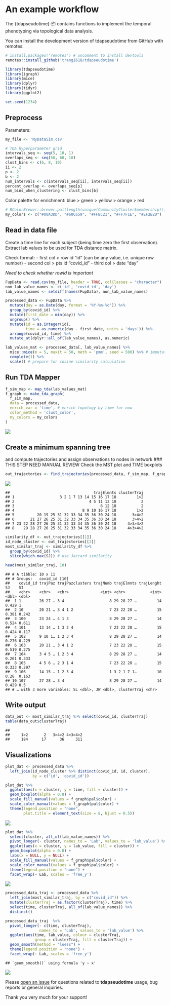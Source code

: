An example workflow
================

The {tdapseudotime} :package: contains functions to implement the
temporal phenotyping via topological data analysis.

You can install the development version of tdapseudotime from GitHub
with remotes:

``` r
# install.packages('remotes') # uncomment to install devtools
remotes::install_github('trang1618/tdapseudotime')
```

``` r
library(tdapseudotime)
library(igraph)
library(mice)
library(dplyr)
library(tidyr)
library(ggplot2)

set.seed(1234)
```

## Preprocess

Parameters:

``` r
my_file <- 'MyDataSim.csv'

# TDA hyperparameter grid
intervals_seq <- seq(5, 10, 1)
overlaps_seq <- seq(50, 60, 10)
clust_bins <- c(6, 8, 10)
ii <- 2
p <- 2
b <- 2
num_intervals <- c(intervals_seq[ii], intervals_seq[ii])
percent_overlap <- overlaps_seq[p]
num_bins_when_clustering <- clust_bins[b]
```

Color palette for enrichment: blue \> green \> yellow \> orange \> red

``` r
# RColorBrewer::brewer.pal(length(unique(CommunityCluster$membership)), "Set1")
my_colors <- c("#00A3DD", "#60C659", "#FFBC21", "#FF7F1E", "#EF2B2D")
```

## Read in data file

Create a time line for each subject (being time zero the first
observation). Extract lab values to be used for TDA distance matrix.

Check format: - first col \> row id “id” (can be any value, i.e. unique
row number) - second col \> pts id “covid\_id” - third col \> date “day”

*Need to check whether rowid is important*

``` r
FupData <- read.csv(my_file, header = TRUE, colClasses = "character")
non_lab_value_names <- c('id', 'covid_id', 'day')
lab_value_names <- setdiff(names(FupData), non_lab_value_names)

processed_data <- FupData %>% 
  mutate(day = as.Date(day, format = '%Y-%m-%d')) %>% 
  group_by(covid_id) %>% 
  mutate(first_date = min(day)) %>% 
  ungroup() %>% 
  mutate(id = as.integer(id),
         time = as.numeric(day - first_date, units = 'days')) %>% 
  arrange(covid_id, time) %>% 
  mutate_at(dplyr::all_of(lab_value_names), as.numeric)
```

``` r
lab_values_mat <- processed_data[, lab_value_names] %>% 
  mice::mice(m = 5, maxit = 50, meth = 'pmm', seed = 500) %>% # imputation
  complete(1) %>% 
  scale() # prepare for cosine similarity calculation
```

## Run TDA Mapper

``` r
f_sim_map <- map_tda(lab_values_mat)
f_graph <- make_tda_graph(
  f_sim_map, 
  data = processed_data, 
  enrich_var = 'time', # enrich topology by time for now
  color_method = 'clust_color',
  my_colors = my_colors
)
```

![](man/figures/unnamed-chunk-8-1.png)<!-- -->

## Create a minimum spanning tree

and compute trajectories and assign observations to nodes in network
\#\#\# THIS STEP NEED MANUAL REVIEW Check the MST plot and TIME boxplots

``` r
out_trajectories <- find_trajectories(processed_data, f_sim_map, f_graph)
```

![](man/figures/unnamed-chunk-9-1.png)<!-- -->

    ##                                     trajElmnts clusterTraj
    ## 1                    3 2 1 7 13 14 15 16 17 18         1>2
    ## 2                                 4 5 11 12 18           2
    ## 3                                      6 12 18           2
    ## 4                              8 9 10 16 17 18         1>2
    ## 5          20 19 25 31 32 33 34 35 36 30 24 18       3>4>2
    ## 6       21 27 26 25 31 32 33 34 35 36 30 24 18       3>4>2
    ## 7 23 22 28 27 26 25 31 32 33 34 35 36 30 24 18     4>3>4>2
    ## 8    29 28 27 26 25 31 32 33 34 35 36 30 24 18     4>3>4>2

``` r
similarity_df <- out_trajectories[[1]]
id_node_cluster <- out_trajectories[[2]]
most_similar_traj <- similarity_df %>%
  group_by(covid_id) %>%
  slice(which.max(SJ)) # use Jaccard similarity

head(most_similar_traj, 10)
```

    ## # A tibble: 10 x 11
    ## # Groups:   covid_id [10]
    ##    covid_id trajPaz trajPazclusters trajNumb trajElmnts trajLenght    SJ    SI
    ##    <chr>    <chr>   <chr>              <int> <chr>           <int> <dbl> <dbl>
    ##  1 1        26 27 … 3 4                    8 29 28 27 …         14 0.429 1    
    ##  2 10       20 21 … 3 4 1 2                7 23 22 28 …         15 0.381 0.242
    ##  3 100      23 24 … 4 1 3                  8 29 28 27 …         14 0.524 0.611
    ##  4 101      13 14 … 1 3 2 4                7 23 22 28 …         15 0.424 0.117
    ##  5 102      9 10 1… 1 2 3 4                8 29 28 27 …         14 0.276 0.229
    ##  6 103      20 21 … 3 4 1 2                7 23 22 28 …         15 0.519 0.275
    ##  7 104      3 4 5 … 1 2 3 4                8 29 28 27 …         14 0.261 0.333
    ##  8 105      4 5 6 … 2 3 1 4                7 23 22 28 …         15 0.333 0.297
    ##  9 106      14 15 … 1 2 3 4                1 3 2 1 7 1…         10 0.28  0.163
    ## 10 107      27 28 … 3 4                    8 29 28 27 …         14 0.429 0.5  
    ## # … with 3 more variables: SL <dbl>, JW <dbl>, clusterTraj <chr>

## Write output

``` r
data_out <- most_similar_traj %>% select(covid_id, clusterTraj)
table(data_out$clusterTraj)
```

    ## 
    ##     1>2       2   3>4>2 4>3>4>2 
    ##     184      17      36     311

## Visualizations

``` r
plot_dat <- processed_data %>% 
  left_join(id_node_cluster %>% distinct(covid_id, id, cluster), 
            by = c('id', 'covid_id'))

plot_dat %>% 
  ggplot(aes(x = cluster, y = time, fill = cluster)) +
  geom_boxplot(alpha = 0.8) + 
  scale_fill_manual(values = f_graph$pal$color) + 
  scale_color_manual(values = f_graph$pal$color) +
  theme(legend.position = "none",
        plot.title = element_text(size = 8, hjust = 0.5))
```

![](man/figures/unnamed-chunk-12-1.png)<!-- -->

``` r
plot_dat %>% 
  select(cluster, all_of(lab_value_names)) %>% 
  pivot_longer(- cluster, names_to = 'Lab', values_to = 'lab_value') %>% 
  ggplot(aes(x = cluster, y = lab_value, fill = cluster)) +
  geom_boxplot(alpha = 0.8) + 
  labs(x = NULL, y = NULL) +
  scale_fill_manual(values = f_graph$pal$color) + 
  scale_color_manual(values = f_graph$pal$color) +
  theme(legend.position = "none") +
  facet_wrap(~ Lab, scales = 'free_y')
```

![](man/figures/unnamed-chunk-12-2.png)<!-- -->

``` r
processed_data_traj <- processed_data %>% 
  left_join(most_similar_traj, by = c("covid_id")) %>% 
  mutate(clusterTraj = as.factor(clusterTraj), time) %>%
  select(time, clusterTraj, all_of(lab_value_names)) %>% 
  distinct()
```

``` r
processed_data_traj  %>% 
  pivot_longer(- c(time, clusterTraj), 
               names_to = 'Lab', values_to = 'lab_value') %>% 
  ggplot(aes(time, lab_value, colour = clusterTraj, 
             group = clusterTraj, fill = clusterTraj)) +
  geom_smooth(method = "loess") +
  theme(legend.position = "none") +
  facet_wrap(~ Lab, scales = 'free_y')
```

    ## `geom_smooth()` using formula 'y ~ x'

![](man/figures/unnamed-chunk-13-1.png)<!-- -->

Please [open an
issue](https://github.com/trang1618/tdapseudotime/issues/new) for
questions related to **tdapseudotime** usage, bug reports or general
inquiries.

Thank you very much for your support\!
